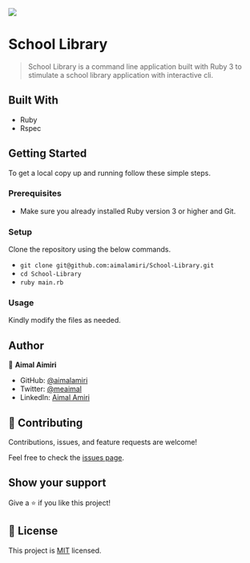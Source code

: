 ![](https://img.shields.io/badge/Microverse-blueviolet)

# School Library

> School Library is a command line application built with Ruby 3 to stimulate a school library application with interactive cli.

## Built With

- Ruby
- Rspec

## Getting Started

To get a local copy up and running follow these simple steps.

### Prerequisites

- Make sure you already installed Ruby version 3 or higher and Git. 

### Setup

Clone the repository using the below commands.

- `git clone git@github.com:aimalamiri/School-Library.git `
- `cd School-Library`
- `ruby main.rb`

### Usage

Kindly modify the files as needed.

## Author

👤 **Aimal Aimiri**

- GitHub: [@aimalamiri](https://github.com/aimalamiri)
- Twitter: [@meaimal](https://twitter.com/meaimal)
- LinkedIn: [Aimal Amiri](https://linkedin.com/in/aimal-amiri)

## 🤝 Contributing

Contributions, issues, and feature requests are welcome!

Feel free to check the [issues page](https://github.com/aimalamiri/School-Library/issues).

## Show your support

Give a ⭐️ if you like this project!

## 📝 License

This project is [MIT](./MIT.md) licensed.
